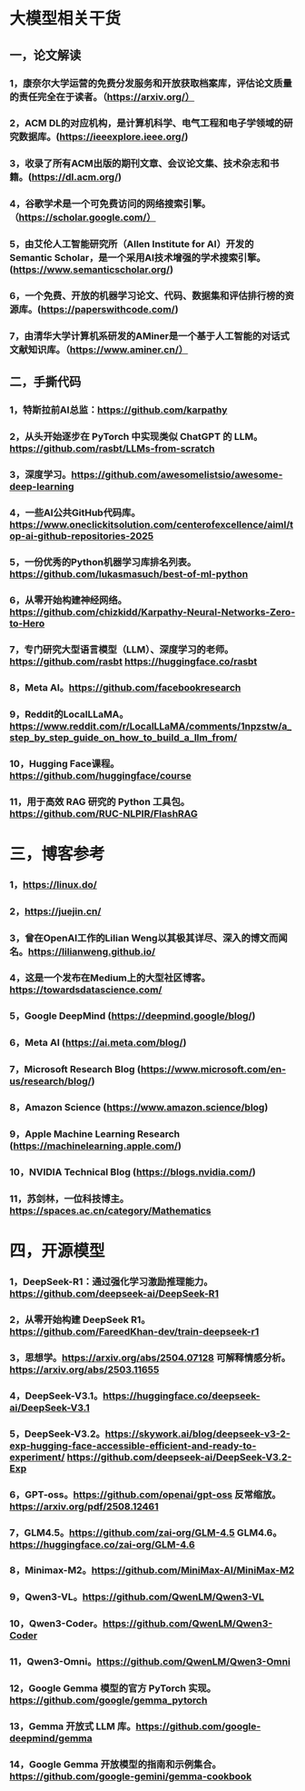 # 大模型相关干货

## 一，论文解读
### 1，康奈尔大学运营的免费分发服务和开放获取档案库，评估论文质量的责任完全在于读者。（https://arxiv.org/）
### 2，ACM DL的对应机构，是计算机科学、电气工程和电子学领域的研究数据库。(https://ieeexplore.ieee.org/)
### 3，收录了所有ACM出版的期刊文章、会议论文集、技术杂志和书籍。(https://dl.acm.org/)
### 4，谷歌学术是一个可免费访问的网络搜索引擎。（https://scholar.google.com/）
### 5，由艾伦人工智能研究所（Allen Institute for AI）开发的Semantic Scholar，是一个采用AI技术增强的学术搜索引擎。(https://www.semanticscholar.org/) 
### 6，一个免费、开放的机器学习论文、代码、数据集和评估排行榜的资源库。(https://paperswithcode.com/) 
### 7，由清华大学计算机系研发的AMiner是一个基于人工智能的对话式文献知识库。（https://www.aminer.cn/）



## 二，手撕代码
### 1，特斯拉前AI总监：https://github.com/karpathy
### 2，从头开始逐步在 PyTorch 中实现类似 ChatGPT 的 LLM。https://github.com/rasbt/LLMs-from-scratch
### 3，深度学习。https://github.com/awesomelistsio/awesome-deep-learning
### 4，一些AI公共GitHub代码库。https://www.oneclickitsolution.com/centerofexcellence/aiml/top-ai-github-repositories-2025
### 5，一份优秀的Python机器学习库排名列表。https://github.com/lukasmasuch/best-of-ml-python
### 6，从零开始构建神经网络。https://github.com/chizkidd/Karpathy-Neural-Networks-Zero-to-Hero
### 7，专门研究大型语言模型（LLM）、深度学习的老师。https://github.com/rasbt    https://huggingface.co/rasbt
### 8，Meta AI。https://github.com/facebookresearch
### 9，Reddit的LocalLLaMA。https://www.reddit.com/r/LocalLLaMA/comments/1npzstw/a_step_by_step_guide_on_how_to_build_a_llm_from/
### 10，Hugging Face课程。https://github.com/huggingface/course
### 11，用于高效 RAG 研究的 Python 工具包。https://github.com/RUC-NLPIR/FlashRAG



# 三，博客参考
### 1，https://linux.do/
### 2，https://juejin.cn/
### 3，曾在OpenAI工作的Lilian Weng以其极其详尽、深入的博文而闻名。https://lilianweng.github.io/
### 4，这是一个发布在Medium上的大型社区博客。https://towardsdatascience.com/
### 5，Google DeepMind (https://deepmind.google/blog/)
### 6，Meta AI (https://ai.meta.com/blog/)   
### 7，Microsoft Research Blog (https://www.microsoft.com/en-us/research/blog/)  
### 8，Amazon Science (https://www.amazon.science/blog)
### 9，Apple Machine Learning Research (https://machinelearning.apple.com/) 
### 10，NVIDIA Technical Blog (https://blogs.nvidia.com/)
### 11，苏剑林，一位科技博主。https://spaces.ac.cn/category/Mathematics



# 四，开源模型
### 1，DeepSeek-R1：通过强化学习激励推理能力。https://github.com/deepseek-ai/DeepSeek-R1
### 2，从零开始构建 DeepSeek R1。https://github.com/FareedKhan-dev/train-deepseek-r1
### 3，思想学。https://arxiv.org/abs/2504.07128   可解释情感分析。https://arxiv.org/abs/2503.11655
### 4，DeepSeek-V3.1。https://huggingface.co/deepseek-ai/DeepSeek-V3.1
### 5，DeepSeek-V3.2。https://skywork.ai/blog/deepseek-v3-2-exp-hugging-face-accessible-efficient-and-ready-to-experiment/   https://github.com/deepseek-ai/DeepSeek-V3.2-Exp
### 6，GPT-oss。https://github.com/openai/gpt-oss  反常缩放。https://arxiv.org/pdf/2508.12461
### 7，GLM4.5。https://github.com/zai-org/GLM-4.5   GLM4.6。https://huggingface.co/zai-org/GLM-4.6
### 8，Minimax-M2。https://github.com/MiniMax-AI/MiniMax-M2
### 9，Qwen3-VL。https://github.com/QwenLM/Qwen3-VL
### 10，Qwen3-Coder。https://github.com/QwenLM/Qwen3-Coder
### 11，Qwen3-Omni。https://github.com/QwenLM/Qwen3-Omni
### 12，Google Gemma 模型的官方 PyTorch 实现。https://github.com/google/gemma_pytorch
### 13，Gemma 开放式 LLM 库。https://github.com/google-deepmind/gemma
### 14，Google Gemma 开放模型的指南和示例集合。https://github.com/google-gemini/gemma-cookbook